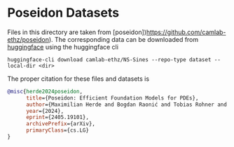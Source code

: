 # Poseidon Datasets

Files in this directory are taken from [poseidon])https://github.com/camlab-ethz/poseidon). The corresponding data can be downloaded from [huggingface](https://huggingface.co/collections/camlab-ethz/poseidon-664fa125729c53d8607e209a) using the huggingface cli

```console
huggingface-cli download camlab-ethz/NS-Sines --repo-type dataset --local-dir <dir>
```

The proper citation for these files and datasets is

```bibtex
@misc{herde2024poseidon,
      title={Poseidon: Efficient Foundation Models for PDEs}, 
      author={Maximilian Herde and Bogdan Raonić and Tobias Rohner and Roger Käppeli and Roberto Molinaro and Emmanuel de Bézenac and Siddhartha Mishra},
      year={2024},
      eprint={2405.19101},
      archivePrefix={arXiv},
      primaryClass={cs.LG}
}
```